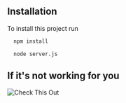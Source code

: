## Installation

To install this project run

```bash
  npm install
```


```bash
  node server.js
```

## If it's not working for you
![Check This Out](https://github.com/fent/node-ytdl-core#Limitations)

